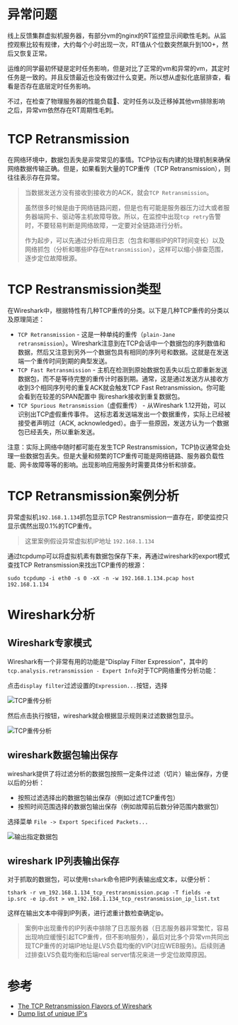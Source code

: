 # 异常问题

线上反馈集群虚拟机服务器，有部分vm的nginx的RT监控显示间歇性毛刺。从监控观察比较有规律，大约每个小时出现一次，RT值从个位数突然飙升到100+，然后又恢复正常。

运维的同学最初怀疑是定时任务影响，但是对比了正常的vm和异常的vm，其定时任务是一致的。并且反馈最近也没有做过什么变更。所以想从虚拟化底层排查，看看是否存在底层定时任务影响。

不过，在检查了物理服务器的性能负载、定时任务以及迁移掉其他vm排除影响之后，异常vm依然存在RT周期性毛刺。

# TCP Retransmission

在网络环境中，数据包丢失是非常常见的事情。TCP协议有内建的处理机制来确保网络数据传输正确。但是，如果看到大量的TCP重传（TCP Retransmission），则往往表示存在异常。

> 当数据发送方没有接收到接收方的ACK，就会`TCP Retransmission`。
>
> 虽然很多时候是由于网络链路问题，但是也有可能是服务器压力过大或者服务器端网卡、驱动等主机故障导致。所以，在监控中出现`tcp retry`告警时，不要轻易判断是网络故障，一定要对全链路进行分析。
>
> 作为起步，可以先通过分析应用日志（包含和哪些IP的RT时间变长）以及网络抓包（分析和哪些IP存在`Retransmission`），这样可以缩小排查范围，逐步定位故障根源。

# TCP Restransmission类型

在Wireshark中，根据特性有几种TCP重传的分类。以下是几种TCP重传的分类以及原理简述：

* `TCP Retransmission` - 这是一种单纯的重传（`plain-Jane retransmission`）。Wireshark注意到在TCP会话中一个数据包的序列数值和数据，然后又注意到另外一个数据包具有相同的序列号和数据。这就是在发送端一个重传时间到期的典型发送。
* `TCP Fast Retransmission` - 主机在检测到原始数据包丢失以后立即重新发送数据包，而不是等待完整的重传计时器到期。通常，这是通过发送方从接收方收到3个相同序列号的重复ACK就会触发TCP Fast Retransmission。你可能会看到在较差的SPAN配置中 我ireshark接收到重复数据包。
* `TCP Spurious Retransmission`（虚假重传） - 从Wireshark 1.12开始，可以识别出TCP虚假重传事件。 这标志着发送端发出一个数据重传，实际上已经被接受者声明过（ACK, acknowledged）。由于一些原因，发送方认为一个数据包已经丢失，所以重新发送。

注意：实际上网络中随时都可能在发生TCP Restransmission，TCP协议通常会处理一些数据包丢失。但是大量和频繁的TCP重传可能是网络链路、服务器负载性能、网卡故障等等的影响。出现影响应用服务时需要具体分析和排查。

# TCP Retransmission案例分析

异常虚拟机`192.168.1.134`抓包显示TCP Restransmission一直存在，即使监控只显示偶然出现0.1%的TCP重传。

> 这里案例假设异常虚拟机IP地址 `192.168.1.134`

通过tcpdump可以将虚拟机素有数据包保存下来，再通过wireshark的export模式查找TCP Retransmission来找出TCP重传的根源：

```
sudo tcpdump -i eth0 -s 0 -xX -n -w 192.168.1.134.pcap host 192.168.1.134
```

# Wireshark分析

## Wireshark专家模式

Wireshark有一个非常有用的功能是"Display Filter Expression"，其中的`tcp.analysis.retransmission - Expert Info`对于TCP网络重传分析功能：

点击`display filter`过滤设置的`Expression...`按钮，选择

![TCP重传分析](../../../img/network/packet_analysis/wireshark/wireshark_tcp_analysis_retransmission.png)

然后点击执行按钮，wireshark就会根据显示规则来过滤数据包显示。

![TCP重传分析](../../../img/network/packet_analysis/wireshark/tcp_retransmission.png)

## wireshark数据包输出保存

wireshark提供了将过滤分析的数据包按照一定条件过滤（切片）输出保存，方便以后的分析：

* 按照过滤选择出的数据包输出保存（例如过滤TCP重传包）
* 按照时间范围选择的数据包输出保存（例如故障前后数分钟范围内数据包）

选择菜单 `File -> Export Specificed Packets...`

![输出指定数据包](../../../img/network/packet_analysis/wireshark/export_specificed_packets.png)

## wireshark IP列表输出保存

对于抓取的数据包，可以使用`tshark`命令把IP列表输出成文本，以便分析：

```
tshark -r vm_192.168.1.134_tcp_restransmission.pcap -T fields -e ip.src -e ip.dst > vm_192.168.1.134_tcp_restransmission_ip_list.txt
```

这样在输出文本中得到IP列表，进行滤重计数检查确定ip。

> 案例中出现重传的IP列表中排除了日志服务器（日志服务器非常繁忙，容易出现响应缓慢引起TCP重传，但不影响服务），最后对比多个异常vm共同出现TCP重传的对端IP地址是LVS负载均衡的VIP(对应WEB服务)。后续则通过排查LVS负载均衡和后端real server情况来进一步定位故障原因。

# 参考

* [The TCP Retransmission Flavors of Wireshark](http://www.lovemytool.com/blog/2014/09/the-tcp-retransmission-flavors-of-wireshark-by-chris-greer.html)
* [Dump list of unique IP's](https://ask.wireshark.org/questions/12963/dump-list-of-unique-ips)